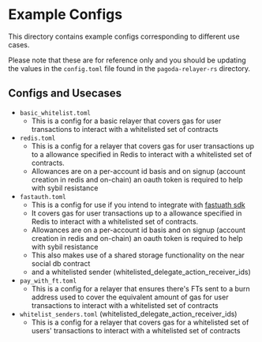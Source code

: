 # Example Configs 
This directory contains example configs corresponding to different use cases. 

Please note that these are for reference only and you should be updating the values in the `config.toml` file found in the `pagoda-relayer-rs` directory.

## Configs and Usecases
- `basic_whitelist.toml`
  - This is a config for a basic relayer that covers gas for user transactions to interact with a whitelisted set of contracts
- `redis.toml`
  - This is a config for a relayer that covers gas for user transactions up to a allowance specified in Redis to interact with a whitelisted set of contracts. 
  - Allowances are on a per-account id basis and on signup (account creation in redis and on-chain) an oauth token is required to help with sybil resistance
- `fastauth.toml`
  - This is a config for use if you intend to integrate with [fastuath sdk](https://docs.near.org/tools/fastauth-sdk)
  - It covers gas for user transactions up to a allowance specified in Redis to interact with a whitelisted set of contracts. 
  - Allowances are on a per-account id basis and on signup (account creation in redis and on-chain) an oauth token is required to help with sybil resistance 
  - This also makes use of a shared storage functionality on the near social db contract 
  - and a whitelisted sender (whitelisted_delegate_action_receiver_ids)
- `pay_with_ft.toml` 
  - This is a config for a relayer that ensures there's FTs sent to a burn address used to cover the equivalent amount of gas for user transactions to interact with a whitelisted set of contracts 
- `whitelist_senders.toml` (whitelisted_delegate_action_receiver_ids)
  - This is a config for a relayer that covers gas for a whitelisted set of users' transactions to interact with a whitelisted set of contracts